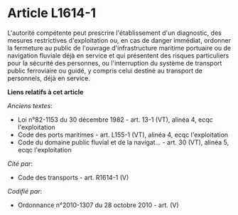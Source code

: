 # Article L1614-1

L'autorité compétente peut prescrire l'établissement d'un diagnostic, des mesures restrictives d'exploitation ou, en cas de
danger immédiat, ordonner la fermeture au public de l'ouvrage d'infrastructure maritime portuaire ou de navigation fluviale
déjà en service et qui présentent des risques particuliers pour la sécurité des personnes, ou l'interruption du système de
transport public ferroviaire ou guidé, y compris celui destiné au transport de personnels, déjà en service.

**Liens relatifs à cet article**

_Anciens textes_:

  - Loi n°82-1153 du 30 décembre 1982 - art. 13-1 (VT), alinéa 4, ecqc l'exploitation
  - Code des ports maritimes - art. L155-1 (VT), alinéa 4, ecqc l'exploitation
  - Code du domaine public fluvial et de la navigat... - art. 30 (VT), alinéa 5, ecqc l'exploitation

_Cité par_:

  - Code des transports - art. R1614-1 (V)

_Codifié par_:

  - Ordonnance n°2010-1307 du 28 octobre 2010 - art. (V)
